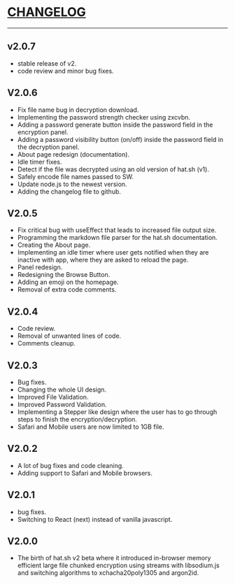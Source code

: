 # [CHANGELOG](#changelog)

---
## v2.0.7

- stable release of v2.
- code review and minor bug fixes.

## V2.0.6

- Fix file name bug in decryption download.
- Implementing the password strength checker using zxcvbn.
- Adding a password generate button inside the password field in the encryption panel.
- Adding a password visibility button (on/off) inside the password field in the decryption panel.
- About page redesign (documentation).
- Idle timer fixes.
- Detect if the file was decrypted using an old version of hat.sh (v1).
- Safely encode file names passed to SW.
- Update node.js to the newest version.
- Adding the changelog file to github.

## V2.0.5

- Fix critical bug with useEffect that leads to increased file output size.
- Programming the markdown file parser for the hat.sh documentation.
- Creating the About page.
- Implementing an idle timer where user gets notified when they are inactive with app, where they are asked to reload the page.
- Panel redesign.
- Redesigning the Browse Button.
- Adding an emoji on the homepage.
- Removal of extra code comments.

## V2.0.4
- Code review.
- Removal of unwanted lines of code.
- Comments cleanup.

## V2.0.3

- Bug fixes.
- Changing the whole UI design.
- Improved File Validation.
- Improved Password Validation.
- Implementing a Stepper like design where the user has to go through steps to finish the encryption/decryption.
- Safari and Mobile users are now limited to 1GB file.

## V2.0.2
- A lot of bug fixes and code cleaning.
- Adding support to Safari and Mobile browsers.

## V2.0.1
- bug fixes.
- Switching to React (next) instead of vanilla javascript.

## V2.0.0

- The birth of hat.sh v2 beta where it introduced in-browser memory efficient large file chunked encryption using streams with libsodium.js and switching algorithms to xchacha20poly1305 and argon2id.